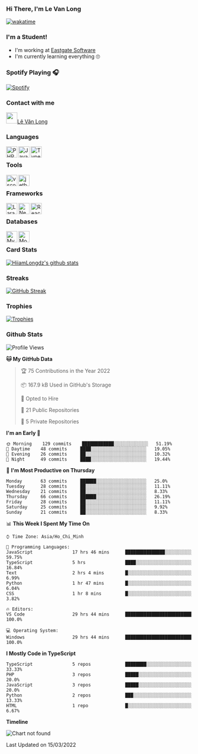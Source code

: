 ### Hi There, I'm Le Van Long 

[![wakatime](https://wakatime.com/badge/user/6843c55a-2a06-4fcd-8ddd-3f4718f8cf4d.svg)](https://wakatime.com/@6843c55a-2a06-4fcd-8ddd-3f4718f8cf4d)

### I'm a Student!
- I'm working at [Eastgate Software](https://eastgate-software.com/)
- I'm currently learning everything 🙄

### Spotify Playing 🎧
[![Spotify](https://spotify-readme-v2-ljjw4c8pd-hiiamlongdz.vercel.app/api/spotify)](https://open.spotify.com/user/312ooo2a5zz44sszdfjmqgjbgmsq)


### Contact with me

[<img src="https://img.icons8.com/dusk/64/000000/facebook-new--v2.png" width="30px"/>Lê Văn Long](https://www.facebook.com/HiiamLongdzz)

### Languages
<img align="left" alt="PHP" src="https://img.icons8.com/dusk/64/000000/php-logo.png" width="30px"/>
<img align="left" alt="JavaScript" src="https://img.icons8.com/dusk/64/000000/javascript.png" width="30px"/>
<img align="left" alt="TypeScript" src="https://img.icons8.com/typescript" width="30px" />
<br />

### Tools
<img align="left" alt="vscode" src="https://img.icons8.com/dusk/64/000000/visual-studio-code-2019.png" width="30px"/>
<img align="left" alt="jetbrain" src="https://camo.githubusercontent.com/8268dcfb76697dd53286590ec9b4385d7a0b89ce/68747470733a2f2f63646e2e6a7364656c6976722e6e65742f6e706d2f73696d706c652d69636f6e734076332f69636f6e732f6a6574627261696e732e737667" width="30px"/>
<br />

### Frameworks
<img align="left" alt="Laravel" src="https://img.icons8.com/ios/50/000000/laravel.png" width="30px"/>
<img align="left" alt="NestJS" src="https://d33wubrfki0l68.cloudfront.net/e937e774cbbe23635999615ad5d7732decad182a/26072/logo-small.ede75a6b.svg" width="30px" />
<img align="left" alt="ReactJS" src="https://img.icons8.com/dusk/64/000000/react.png" width="30px" />
<br />

### Databases
<img align="left" alt="MySQL" src="https://img.icons8.com/ios-filled/50/000000/mysql-logo.png" width="30px"/>
<img align="left" alt="MongoDB" src="https://webimages.mongodb.com/_com_assets/cms/kpo5kblefbjq79065-Horizontal_Default.svg?auto=format%252Ccompress" height="30px" />
<br />

### Card Stats
[![HiiamLongdz's github stats](https://github-readme-stats.vercel.app/api?username=HiiamLongdz&show_icons=true&theme=default)](#CardStats)

### Streaks
[![GitHub Streak](http://github-readme-streak-stats.herokuapp.com?user=HiiamLongdz)](#Streaks)

### Trophies
[![Trophies](https://github-profile-trophy.vercel.app/?username=HiiamLongdz&margin-w=10&theme=discord)](#Trophies)

### Github Stats
<!--START_SECTION:waka-->
![Profile Views](http://img.shields.io/badge/Profile%20Views-2-blue)

**🐱 My GitHub Data** 

> 🏆 75 Contributions in the Year 2022
 > 
> 📦 167.9 kB Used in GitHub's Storage 
 > 
> 💼 Opted to Hire
 > 
> 📜 21 Public Repositories 
 > 
> 🔑 5 Private Repositories  
 > 
**I'm an Early 🐤** 

```text
🌞 Morning    129 commits    ████████████░░░░░░░░░░░░░   51.19% 
🌆 Daytime    48 commits     ████░░░░░░░░░░░░░░░░░░░░░   19.05% 
🌃 Evening    26 commits     ██░░░░░░░░░░░░░░░░░░░░░░░   10.32% 
🌙 Night      49 commits     ████░░░░░░░░░░░░░░░░░░░░░   19.44%

```
📅 **I'm Most Productive on Thursday** 

```text
Monday       63 commits     ██████░░░░░░░░░░░░░░░░░░░   25.0% 
Tuesday      28 commits     ██░░░░░░░░░░░░░░░░░░░░░░░   11.11% 
Wednesday    21 commits     ██░░░░░░░░░░░░░░░░░░░░░░░   8.33% 
Thursday     66 commits     ██████░░░░░░░░░░░░░░░░░░░   26.19% 
Friday       28 commits     ██░░░░░░░░░░░░░░░░░░░░░░░   11.11% 
Saturday     25 commits     ██░░░░░░░░░░░░░░░░░░░░░░░   9.92% 
Sunday       21 commits     ██░░░░░░░░░░░░░░░░░░░░░░░   8.33%

```


📊 **This Week I Spent My Time On** 

```text
⌚︎ Time Zone: Asia/Ho_Chi_Minh

💬 Programming Languages: 
JavaScript               17 hrs 46 mins      ███████████████░░░░░░░░░░   59.75% 
TypeScript               5 hrs               ████░░░░░░░░░░░░░░░░░░░░░   16.84% 
Text                     2 hrs 4 mins        █░░░░░░░░░░░░░░░░░░░░░░░░   6.99% 
Python                   1 hr 47 mins        █░░░░░░░░░░░░░░░░░░░░░░░░   6.04% 
CSS                      1 hr 8 mins         █░░░░░░░░░░░░░░░░░░░░░░░░   3.82%

🔥 Editors: 
VS Code                  29 hrs 44 mins      █████████████████████████   100.0%

💻 Operating System: 
Windows                  29 hrs 44 mins      █████████████████████████   100.0%

```

**I Mostly Code in TypeScript** 

```text
TypeScript               5 repos             ████████░░░░░░░░░░░░░░░░░   33.33% 
PHP                      3 repos             █████░░░░░░░░░░░░░░░░░░░░   20.0% 
JavaScript               3 repos             █████░░░░░░░░░░░░░░░░░░░░   20.0% 
Python                   2 repos             ███░░░░░░░░░░░░░░░░░░░░░░   13.33% 
HTML                     1 repo              █░░░░░░░░░░░░░░░░░░░░░░░░   6.67%

```


**Timeline**

![Chart not found](https://raw.githubusercontent.com/HiiamLongdz/HiiamLongdz/master/charts/bar_graph.png) 


 Last Updated on 15/03/2022
<!--END_SECTION:waka-->

